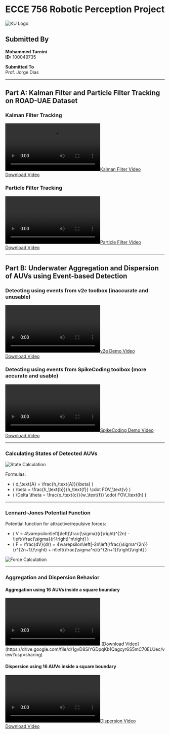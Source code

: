 # ECCE 756 Robotic Perception Project

![KU Logo](Images/kulogo.png)

## Submitted By
**Mohammed Tarnini**  
**ID:** 100049735  

**Submitted To**  
Prof. Jorge Dias  

---

## Part A: Kalman Filter and Particle Filter Tracking on ROAD-UAE Dataset

### Kalman Filter Tracking  
[![Kalman Filter Video](Videos/Kalman_Filter.mp4)](https://drive.google.com/file/d/1SLc1VCgwfsk34ouQoHYq00SYQyQ3As6s/view?usp=drive_link)  
[Download Video](https://drive.google.com/file/d/1SLc1VCgwfsk34ouQoHYq00SYQyQ3As6s/view?usp=drive_link)

### Particle Filter Tracking  
[![Particle Filter Video](Videos/Particle_Filter.mp4)](https://drive.google.com/file/d/1nFS2QjcDpSSR-EIi0hthBR1Ar6dSCexW/view?usp=sharing)  
[Download Video](https://drive.google.com/file/d/1nFS2QjcDpSSR-EIi0hthBR1Ar6dSCexW/view?usp=sharing)

---

## Part B: Underwater Aggregation and Dispersion of AUVs using Event-based Detection

### Detecting using events from v2e toolbox (inaccurate and unusable)  
[![v2e Demo Video](Videos/v2e_track_demo.mp4)](https://drive.google.com/file/d/1Hj5_Zy-ciNWZ3rUnNMphh3oVcWEQtIhW/view?usp=sharing)  
[Download Video](https://drive.google.com/file/d/1Hj5_Zy-ciNWZ3rUnNMphh3oVcWEQtIhW/view?usp=sharing)

### Detecting using events from SpikeCoding toolbox (more accurate and usable)  
[![SpikeCoding Demo Video](Videos/SpikeCoding_track_demo.mp4)](https://drive.google.com/file/d/1jwOVhf8d_WTJmg7xIYKtAuCg_U-rrwmq/view?usp=sharing)  
[Download Video](https://drive.google.com/file/d/1jwOVhf8d_WTJmg7xIYKtAuCg_U-rrwmq/view?usp=sharing)

---

### Calculating States of Detected AUVs  
![State Calculation](Images/states.png)  

Formulas:  
- \( d_\text{A} = \frac{h_\text{A}}{\beta} \)  
- \( \beta = \frac{h_\text{b}}{h_\text{f}} \cdot FOV_\text{v} \)  
- \( \Delta \theta = \frac{x_\text{c}}{w_\text{f}} \cdot FOV_\text{h} \)  

---

### Lennard-Jones Potential Function  

Potential function for attractive/repulsive forces:  
- \( V = 4\varepsilon\left[\left(\frac{\sigma}{r}\right)^{2n} - \left(\frac{\sigma}{r}\right)^n\right] \)  
- \( F = \frac{dV}{dr} = 4\varepsilon\left[-2n\left(\frac{\sigma^{2n}}{r^{2n+1}}\right) + n\left(\frac{\sigma^n}{r^{2n+1}}\right)\right] \)  

![Force Calculation](Images/Forces.png)

---

### Aggregation and Dispersion Behavior  

#### Aggregation using 16 AUVs inside a square boundary  
<video controls>
    <source src="Aggregation.mp4" type="video/mp4">
    Your browser does not support the video tag.
</video>
[Download Video](https://drive.google.com/file/d/1gvD8SlYGDpqKb1Qagcyr6S5mC70ELUec/view?usp=sharing)

#### Dispersion using 16 AUVs inside a square boundary  
[![Dispersion Video](Dispersion.mp4)](https://drive.google.com/file/d/1ScYbKrkACsOV50BlK3L_imkKiRjoQO-9/view?usp=sharing)  
[Download Video](https://drive.google.com/file/d/1ScYbKrkACsOV50BlK3L_imkKiRjoQO-9/view?usp=sharing)
